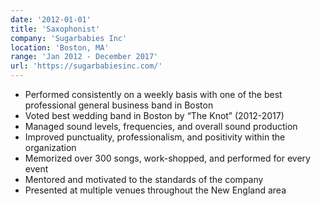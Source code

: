 ```yaml
---
date: '2012-01-01'
title: 'Saxophonist'
company: 'Sugarbabies Inc'
location: 'Boston, MA'
range: 'Jan 2012 - December 2017'
url: 'https://sugarbabiesinc.com/'
---
```


- Performed consistently on a weekly basis with one of the best professional general business band in Boston
- Voted best wedding band in Boston by “The Knot” (2012-2017)
- Managed sound levels, frequencies, and overall sound production
- Improved punctuality, professionalism, and positivity within the organization
- Memorized over 300 songs, work-shopped, and performed for every event
- Mentored and motivated to the standards of the company
- Presented at multiple venues throughout the New England area
